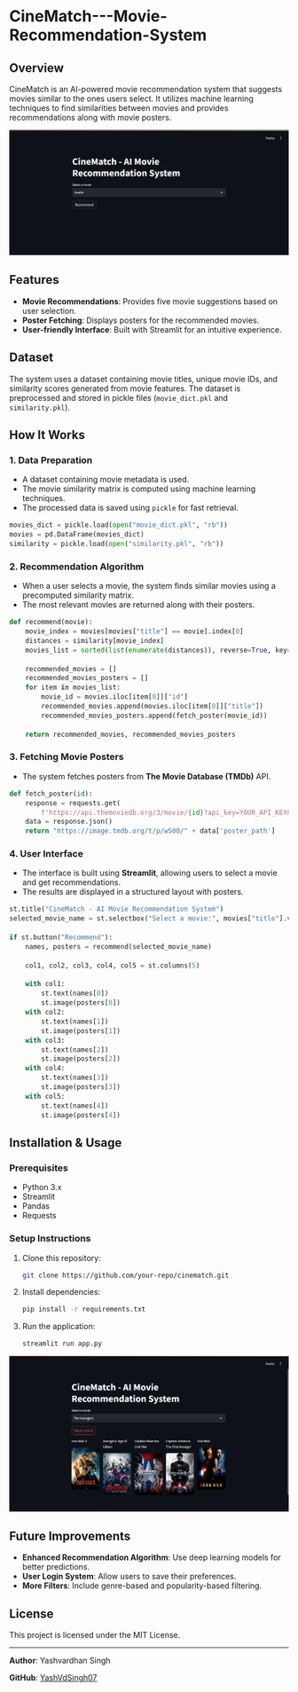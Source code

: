 # CineMatch---Movie-Recommendation-System

## Overview
CineMatch is an AI-powered movie recommendation system that suggests movies similar to the ones users select. It utilizes machine learning techniques to find similarities between movies and provides recommendations along with movie posters.

![Project Banner](Project%20Banner.png)

## Features
- **Movie Recommendations**: Provides five movie suggestions based on user selection.
- **Poster Fetching**: Displays posters for the recommended movies.
- **User-friendly Interface**: Built with Streamlit for an intuitive experience.

## Dataset
The system uses a dataset containing movie titles, unique movie IDs, and similarity scores generated from movie features. The dataset is preprocessed and stored in pickle files (`movie_dict.pkl` and `similarity.pkl`).

## How It Works
### 1. Data Preparation
- A dataset containing movie metadata is used.
- The movie similarity matrix is computed using machine learning techniques.
- The processed data is saved using `pickle` for fast retrieval.

```python
movies_dict = pickle.load(open("movie_dict.pkl", "rb"))
movies = pd.DataFrame(movies_dict)
similarity = pickle.load(open("similarity.pkl", "rb"))
```

### 2. Recommendation Algorithm
- When a user selects a movie, the system finds similar movies using a precomputed similarity matrix.
- The most relevant movies are returned along with their posters.

```python
def recommend(movie):
    movie_index = movies[movies["title"] == movie].index[0]
    distances = similarity[movie_index]
    movies_list = sorted(list(enumerate(distances)), reverse=True, key=lambda x: x[1])[1:6]
    
    recommended_movies = []
    recommended_movies_posters = []
    for item in movies_list:
        movie_id = movies.iloc[item[0]]["id"]
        recommended_movies.append(movies.iloc[item[0]]["title"])
        recommended_movies_posters.append(fetch_poster(movie_id))
    
    return recommended_movies, recommended_movies_posters
```

### 3. Fetching Movie Posters
- The system fetches posters from **The Movie Database (TMDb)** API.

```python
def fetch_poster(id):
    response = requests.get(
        f'https://api.themoviedb.org/3/movie/{id}?api_key=YOUR_API_KEY&language=en-US')
    data = response.json()
    return "https://image.tmdb.org/t/p/w500/" + data['poster_path']
```

### 4. User Interface
- The interface is built using **Streamlit**, allowing users to select a movie and get recommendations.
- The results are displayed in a structured layout with posters.

```python
st.title("CineMatch - AI Movie Recommendation System")
selected_movie_name = st.selectbox("Select a movie:", movies["title"].values)

if st.button("Recommend"):
    names, posters = recommend(selected_movie_name)
    
    col1, col2, col3, col4, col5 = st.columns(5)
    
    with col1:
        st.text(names[0])
        st.image(posters[0])
    with col2:
        st.text(names[1])
        st.image(posters[1])
    with col3:
        st.text(names[2])
        st.image(posters[2])
    with col4:
        st.text(names[3])
        st.image(posters[3])
    with col5:
        st.text(names[4])
        st.image(posters[4])
```

## Installation & Usage
### Prerequisites
- Python 3.x
- Streamlit
- Pandas
- Requests

### Setup Instructions
1. Clone this repository:
   ```bash
   git clone https://github.com/your-repo/cinematch.git
   ```
2. Install dependencies:
   ```bash
   pip install -r requirements.txt
   ```
3. Run the application:
   ```bash
   streamlit run app.py
   ```


![Project Screenshot](Project%20Screenshot.png)


## Future Improvements
- **Enhanced Recommendation Algorithm**: Use deep learning models for better predictions.
- **User Login System**: Allow users to save their preferences.
- **More Filters**: Include genre-based and popularity-based filtering.

## License
This project is licensed under the MIT License.

---
**Author**: Yashvardhan Singh

**GitHub**: [YashVdSingh07]([https://github.com/your-profile](https://github.com/YashVdSingh07))


